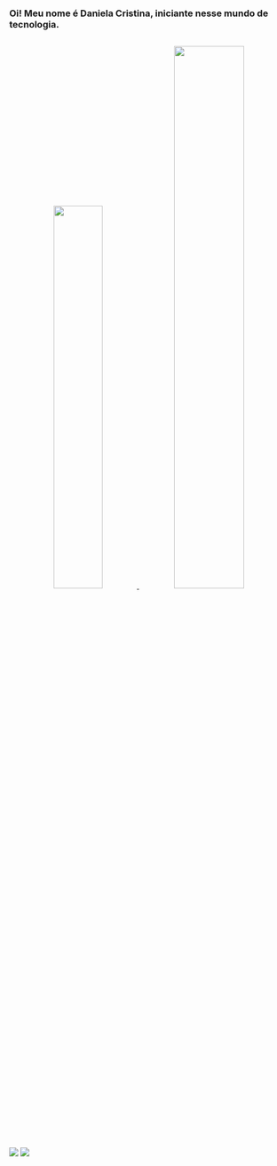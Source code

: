 ### Oi! Meu nome é Daniela Cristina, iniciante nesse mundo de tecnologia.

##

<div align="center">
  <a href="https://github.com/danicristina">
  <img width="42%" src="https://github-readme-stats.vercel.app/api?username=danicristina&show_icons=true&theme=dracula&include_all_commits=true&count_private=true"/>
  <img width="50%" src="https://github-readme-stats.vercel.app/api/top-langs/?username=danicristina&layout=compact&langs_count=7&theme=dracula"/>
</div>
  
  ##
   
  <a href = "mailto:dani.cristina.dcs@hotmail.com"><img src="https://img.shields.io/badge/Microsoft_Outlook-0078D4?style=for-the-badge&logo=microsoft-outlook&logoColor=white" target="_blank"></a>
  <a href="https://www.linkedin.com/in/daniela-cristina-silva-686196b9/" target="_blank"><img src="https://img.shields.io/badge/-LinkedIn-%230077B5?style=for-the-badge&logo=linkedin&logoColor=white" target="_blank"></a>
